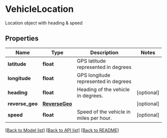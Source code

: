 # VehicleLocation

Location object with heading & speed
## Properties
Name | Type | Description | Notes
------------ | ------------- | ------------- | -------------
**latitude** | **float** | GPS latitude represented in degrees | 
**longitude** | **float** | GPS longitude represented in degrees | 
**heading** | **float** | Heading of the vehicle in degrees. | [optional] 
**reverse_geo** | [**ReverseGeo**](ReverseGeo.md) |  | [optional] 
**speed** | **float** | Speed of the vehicle in miles per hour. | [optional] 

[[Back to Model list]](../README.md#documentation-for-models) [[Back to API list]](../README.md#documentation-for-api-endpoints) [[Back to README]](../README.md)


